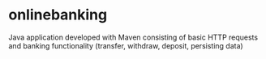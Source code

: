 # onlinebanking
Java application developed with Maven consisting of basic HTTP requests and banking functionality 
(transfer, withdraw, deposit, persisting data)
